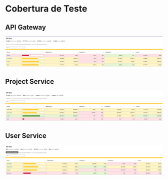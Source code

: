# Cobertura de Teste

## API Gateway

![cov-api-gateway](./cov-api-gateway.png)

## Project Service 

![cov-api-gateway](./cov-project-service.png)

## User Service

![cov-api-gateway](./cov-user-service.png)